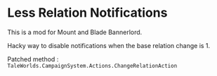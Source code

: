 # Less Relation Notifications

This is a mod for Mount and Blade Bannerlord.

Hacky way to disable notifications when the base relation change is 1.

Patched method :
`TaleWorlds.CampaignSystem.Actions.ChangeRelationAction`